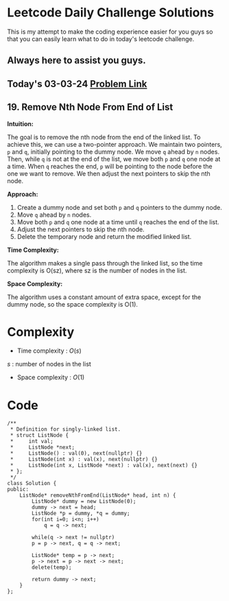 # Leetcode Daily Challenge Solutions

This is my attempt to make the coding experience easier for you guys so that you can easily learn what to do in today's leetcode challenge.

## Always here to assist you guys.

## Today's 03-03-24 [Problem Link](https://leetcode.com/problems/remove-nth-node-from-end-of-list/description/?envType=daily-question&envId=2024-03-03)
## 19. Remove Nth Node From End of List

**Intuition:**

The goal is to remove the nth node from the end of the linked list. To achieve this, we can use a two-pointer approach. We maintain two pointers, `p` and `q`, initially pointing to the dummy node. We move `q` ahead by `n` nodes. Then, while `q` is not at the end of the list, we move both `p` and `q` one node at a time. When `q` reaches the end, `p` will be pointing to the node before the one we want to remove. We then adjust the next pointers to skip the nth node.

**Approach:**

1. Create a dummy node and set both `p` and `q` pointers to the dummy node.
2. Move `q` ahead by `n` nodes.
3. Move both `p` and `q` one node at a time until `q` reaches the end of the list.
4. Adjust the next pointers to skip the nth node.
5. Delete the temporary node and return the modified linked list.

**Time Complexity:**

The algorithm makes a single pass through the linked list, so the time complexity is O(sz), where sz is the number of nodes in the list.

**Space Complexity:**

The algorithm uses a constant amount of extra space, except for the dummy node, so the space complexity is O(1).


# Complexity
- Time complexity : $O(s)$
<!-- Add your time complexity here, e.g. $$O(n)$$ -->
$s$ : number of nodes in the list
- Space complexity : $O(1)$
<!-- Add your space complexity here, e.g. $$O(n)$$ -->

# Code
```
/**
 * Definition for singly-linked list.
 * struct ListNode {
 *     int val;
 *     ListNode *next;
 *     ListNode() : val(0), next(nullptr) {}
 *     ListNode(int x) : val(x), next(nullptr) {}
 *     ListNode(int x, ListNode *next) : val(x), next(next) {}
 * };
 */
class Solution {
public:
    ListNode* removeNthFromEnd(ListNode* head, int n) {
        ListNode* dummy = new ListNode(0);
        dummy -> next = head;
        ListNode *p = dummy, *q = dummy;
        for(int i=0; i<n; i++)
            q = q -> next;

        while(q -> next != nullptr)
        p = p -> next, q = q -> next;

        ListNode* temp = p -> next;
        p -> next = p -> next -> next;
        delete(temp);

        return dummy -> next;
    }
};

```
